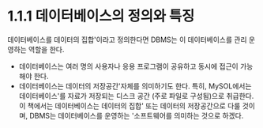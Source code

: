 # 1.1.1 데이터베이스의 정의와 특징
데이터베이스를 데이터의 집합'이라고 정의한다면 DBMS는 이 데이터베이스를 관리 운영하는 역할을 한다.
- 데이터베이스는 여러 명의 사용자나 응용 프로그램이 공유하고 동시에 접근이 가능해야 한다.
- 데이터베이스는 데이터의 저장공간'자체를 의미하기도 한다. 특히, MySOL에서는 데이터베이스'를 자료가 저장되는 디스크 공간 (주로 파일로 구성됨)으로 취급한다.
이 책에서는 데이터베이스는 데이터의 집합' 또는 데이터의 저장공간으로 다룰 것이며, DBMS는 데이터베이스를 운영하는 '소프트웨어를 의미하는 것으로 하겠다.